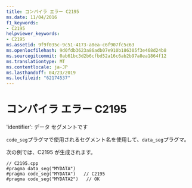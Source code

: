 ```yaml
---
title: コンパイラ エラー C2195
ms.date: 11/04/2016
f1_keywords:
- C2195
helpviewer_keywords:
- C2195
ms.assetid: 9f9f035c-9c51-4173-a8ea-c6f907fc5c63
ms.openlocfilehash: 9d0fdb3623a86adb07e910b186305f3e468d24b8
ms.sourcegitcommit: 0ab61bc3d2b6cfbd52a16c6ab2b97a8ea1864f12
ms.translationtype: MT
ms.contentlocale: ja-JP
ms.lasthandoff: 04/23/2019
ms.locfileid: "62174537"
---
```

# <a name="compiler-error-c2195"></a>コンパイラ エラー C2195

'identifier': データ セグメントです

`code_seg`プラグマで使用されるセグメント名を使用して、`data_seg`プラグマ。

次の例では、C2195 が生成されます。

```
// C2195.cpp
#pragma data_seg("MYDATA")
#pragma code_seg("MYDATA")   // C2195
#pragma code_seg("MYDATA2")   // OK
```